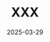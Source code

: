 ---
title: "XXX"
date: "2025-03-29"
description: "In submission"
thumbnail: "manylights.png" # Path relative to _index.md
---